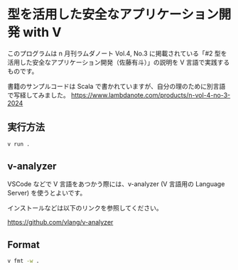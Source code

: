 # 型を活用した安全なアプリケーション開発 with V

このプログラムは n 月刊ラムダノート Vol.4, No.3 に掲載されている「#2 型を活用した安全なアプリケーション開発（佐藤有斗）」の説明を V 言語で実践するものです。

書籍のサンプルコードは Scala で書かれていますが、自分の理のために別言語で写経してみました。
https://www.lambdanote.com/products/n-vol-4-no-3-2024

## 実行方法

```bash
v run .
```

## v-analyzer

VSCode などで V 言語をあつかう際には、v-analyzer (V 言語用の Language Server) を使うとよいです。

インストールなどは以下のリンクを参照してください。

https://github.com/vlang/v-analyzer

## Format

```bash
v fmt -w .
```
